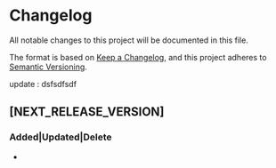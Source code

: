 # Changelog
All notable changes to this project will be documented in this file.
 
The format is based on [Keep a Changelog](https://keepachangelog.com/en/1.0.0/),
and this project adheres to [Semantic Versioning](https://semver.org/spec/v2.0.0.html).


update : dsfsdfsdf


## [NEXT_RELEASE_VERSION]
### Added|Updated|Delete 
- 

